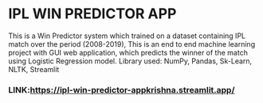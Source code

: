 # IPL WIN PREDICTOR APP

This is a Win Predictor system which trained on a dataset containing IPL match over the period (2008-2019), This is 
an end to end machine learning project with GUI web application, which predicts the winner of the match using 
Logistic Regression model. Library used: NumPy, Pandas, Sk-Learn, NLTK, Streamlit   

### LINK:https://ipl-win-predictor-appkrishna.streamlit.app/
